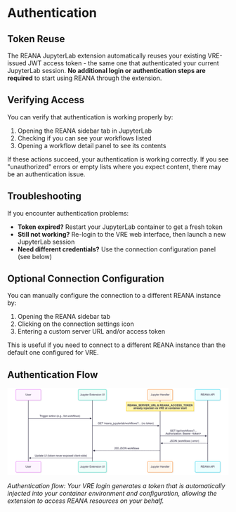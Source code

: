 # Authentication

## Token Reuse

The REANA JupyterLab extension automatically reuses your existing VRE-issued JWT access token - the same one that authenticated your current JupyterLab session. **No additional login or authentication steps are required** to start using REANA through the extension.

## Verifying Access

You can verify that authentication is working properly by:

1. Opening the REANA sidebar tab in JupyterLab
2. Checking if you can see your workflows listed
3. Opening a workflow detail panel to see its contents

If these actions succeed, your authentication is working correctly. If you see "unauthorized" errors or empty lists where you expect content, there may be an authentication issue.

## Troubleshooting

If you encounter authentication problems:

- **Token expired?** Restart your JupyterLab container to get a fresh token
- **Still not working?** Re-login to the VRE web interface, then launch a new JupyterLab session
- **Need different credentials?** Use the connection configuration panel (see below)

## Optional Connection Configuration

You can manually configure the connection to a different REANA instance by:

1. Opening the REANA sidebar tab
2. Clicking on the connection settings icon
3. Entering a custom server URL and/or access token

This is useful if you need to connect to a different REANA instance than the default one configured for VRE.

## Authentication Flow

![Authentication Flow](../../../../static/img/reana-extension-auth-flow.png)

*Authentication flow: Your VRE login generates a token that is automatically injected into your container environment and configuration, allowing the extension to access REANA resources on your behalf.*
